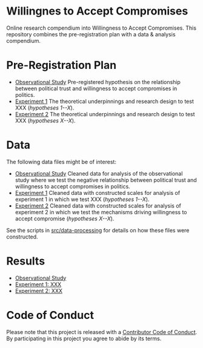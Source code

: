 # Willingnes to Accept Compromises
Online research compendium into Willingness to Accept Compromises. This repository combines the pre-registration plan with a data &amp; analysis compendium.

# Pre-Registration Plan
* [Observational Study](https://osf.io/h29j3) Pre-registered hypothesis on the relationship between political trust and willingness to accept compromises in politics.
* [Experiment 1](src/pre-analysis-plan/experiment1.md) The theoretical underpinnings and research design to test XXX (_hypotheses 1--X_).
* [Experiment 2](src/pre-analysis-plan/experiment2.md) The theoretical underpinnings and research design to test XXX (_hypotheses X--X_).

# Data
The following data files might be of interest:

* [Observational Study](data/intermediate/observational_data.RDS) Cleaned data for analysis of the observational study where we test the negative relationship between political trust and willingness to accept compromises in politics.
* [Experiment 1](data/intermediate/cleaned_experiment1.csv) Cleaned data with constructed scales for analysis of experiment 1 in which we test XXX (_hypotheses 1--X_).
* [Experiment 2](data/intermediate/cleaned_experiment2.csv) Cleaned data with constructed scales for analysis of experiment 2 in which we test the mechanisms driving willingness to accept compromise (_hypotheses X--X_).

See the scripts in [src/data-processing](src/data-processing/README.md) for details on how these files were constructed.

# Results
* [Observational Study](src/analysis/obervational_study.md)
* [Experiment 1: XXX](src/analysis/experiment1.md)
* [Experiment 2: XXX](src/analysis/experiment2.md)

# Code of Conduct
Please note that this project is released with a [Contributor Code of Conduct](CONDUCT.md). By participating in this project you agree to abide by its terms.
